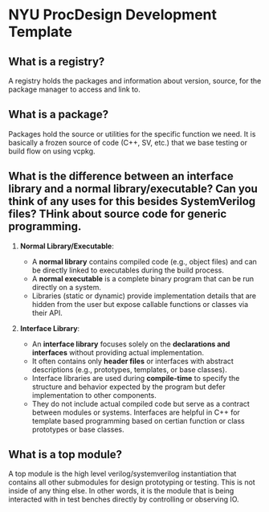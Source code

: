 # NYU ProcDesign Development Template

## What is a registry?
A registry holds the packages and information about version, source, for the package manager to access and link to.

## What is a package?
Packages hold the source or utilities for the specific function we need. It is basically a frozen source of code (C++, SV, etc.) that we base testing or build flow on using vcpkg.

## What is the difference between an interface library and a normal library/executable? Can you think of any uses for this besides SystemVerilog files? THink about source code for generic programming.

1. **Normal Library/Executable**:  
   - A **normal library** contains compiled code (e.g., object files) and can be directly linked to executables during the build process.  
   - A **normal executable** is a complete binary program that can be run directly on a system.  
   - Libraries (static or dynamic) provide implementation details that are hidden from the user but expose callable functions or classes via their API.

2. **Interface Library**:  
   - An **interface library** focuses solely on the **declarations and interfaces** without providing actual implementation.  
   - It often contains only **header files** or interfaces with abstract descriptions (e.g., prototypes, templates, or base classes).
   - Interface libraries are used during **compile-time** to specify the structure and behavior expected by the program but defer implementation to other components.  
   - They do not include actual compiled code but serve as a contract between modules or systems.
  Interfaces are helpful in C++ for template based programming based on certian function or class prototypes or base classes.


## What is a top module?

A top module is the high level verilog/systemverilog instantiation that contains all other submodules for design prototyping or testing. This is not inside of any thing else. In other words, it is the module that is being interacted with in test benches directly by controlling or observing IO.
